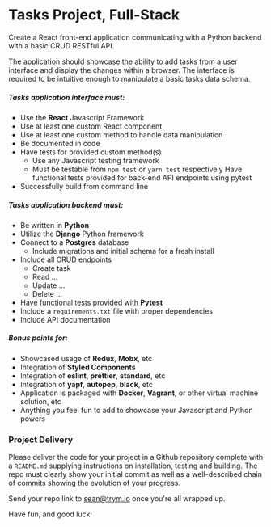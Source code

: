 # Tasks Project, Full-Stack

Create a React front-end application communicating with a Python backend with a basic CRUD RESTful API.

The application should showcase the ability to add tasks from a user interface and display the changes within a browser.  The interface is required to be intuitive enough to manipulate a basic tasks data schema.

##### Tasks application interface must:

- Use the **React** Javascript Framework
- Use at least one custom React component
- Use at least one custom method to handle data manipulation
- Be documented in code
- Have tests for provided custom method(s)
  - Use any Javascript testing framework
  - Must be testable from `npm test` or `yarn test` respectively
  Have functional tests provided for back-end API endpoints using pytest
- Successfully build from command line

##### Tasks application backend must:

- Be written in **Python**
- Utilize the **Django** Python framework
- Connect to a **Postgres** database
  - Include migrations and initial schema for a fresh install
- Include all CRUD endpoints
  - Create task
  - Read ...
  - Update ...
  - Delete ...
- Have functional tests provided with **Pytest**
- Include a `requirements.txt` file with proper dependencies
- Include API documentation

##### Bonus points for:

- Showcased usage of **Redux**, **Mobx**, etc
- Integration of **Styled Components**
- Integration of **eslint**, **prettier**, **standard**, etc
- Integration of **yapf**, **autopep**, **black**, etc
- Application is packaged with **Docker**, **Vagrant**, or other virtual machine solution, etc
- Anything you feel fun to add to showcase your Javascript and Python powers

### Project Delivery

Please deliver the code for your project in a Github repository complete with a `README.md` supplying instructions on installation, testing and building. The repo must clearly show your initial commit as well as a well-described chain of commits showing the evolution of your progress.

Send your repo link to sean@trym.io once you're all wrapped up.

Have fun, and good luck!

